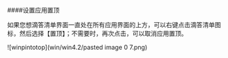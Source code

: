 ####设置应用置顶

如果您想滴答清单界面一直处在所有应用界面的上方，可以右键点击滴答清单图标，然后选择【置顶】；不需要时，再次点击，可以取消应用置顶。

![winpintotop](win/win4.2/pasted image 0 7.png)